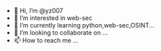 - 👋 Hi, I’m @yz007
- 👀 I’m interested in web-sec
- 🌱 I’m currently learning python,web-sec,OSINT...
- 💞️ I’m looking to collaborate on ...
- 📫 How to reach me ...

<!---
yz007/yz007 is a ✨ special ✨ repository because its `README.md` (this file) appears on your GitHub profile.
You can click the Preview link to take a look at your changes.
--->
